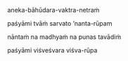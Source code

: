 aneka-bāhūdara-vaktra-netraṁ

paśyāmi tvāṁ sarvato ’nanta-rūpam

nāntaṁ na madhyaṁ na punas tavādiṁ

paśyāmi viśveśvara viśva-rūpa